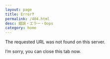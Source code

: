 ```yaml
---
layout: page
title: Error‽
permalink: /404.html
desc: 錯誤・エラー・Oops
category: home
---
```


<p>The requested URL was not found on this server.</p>
<p>I’m sorry, you can close this tab now.</p>
